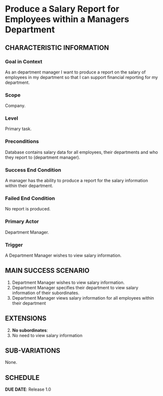 # Produce a Salary Report for Employees within a Managers Department

## CHARACTERISTIC INFORMATION

### Goal in Context

As an department manager I want to produce a report on the salary of employees in my department so that I can support financial reporting for my department.

### Scope

Company.

### Level

Primary task.

### Preconditions

Database contains salary data for all employees, their departments and who they report to (department manager).

### Success End Condition

A manager has the ability to produce a report for the salary information within their department.

### Failed End Condition

No report is produced.

### Primary Actor

Department Manager.

### Trigger

A Department Manager wishes to view salary information.

## MAIN SUCCESS SCENARIO

1. Department Manager wishes to view salary information.
2. Department Manager specifies their department to view salary information of their subordinates.
3. Department Manager views salary information for all employees within their department

## EXTENSIONS

2. **No subordinates**:
1. No need to view salary information 

## SUB-VARIATIONS

None.

## SCHEDULE

**DUE DATE**: Release 1.0
